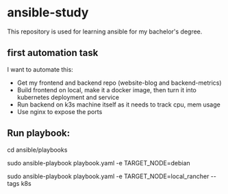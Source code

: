 # ansible-study
This repository is used for learning ansible for my bachelor's degree.


## first automation task
I want to automate this:
- Get my frontend and backend repo (website-blog and backend-metrics)
- Build frontend on local, make it a docker image, then turn it into kubernetes deployment and service
- Run backend on k3s machine itself as it needs to track cpu, mem usage
- Use nginx to expose the ports


## Run playbook:
cd ansible/playbooks

sudo ansible-playbook playbook.yaml -e TARGET_NODE=debian

sudo ansible-playbook playbook.yaml -e TARGET_NODE=local_rancher --tags k8s
